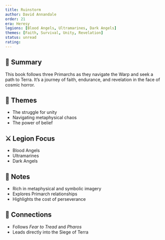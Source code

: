 ```yaml
---
title: Ruinstorm  
author: David Annandale  
order: 21  
era: Heresy  
legions: [Blood Angels, Ultramarines, Dark Angels]  
themes: [Faith, Survival, Unity, Revelation]  
status: unread  
rating:  
---
```


## 🧭 Summary  
This book follows three Primarchs as they navigate the Warp and seek a path to Terra. It’s a journey of faith, endurance, and revelation in the face of cosmic horror.

## 🧠 Themes  
- The struggle for unity  
- Navigating metaphysical chaos  
- The power of belief  

## ⚔️ Legion Focus  
- Blood Angels  
- Ultramarines  
- Dark Angels  

## 📝 Notes  
- Rich in metaphysical and symbolic imagery  
- Explores Primarch relationships  
- Highlights the cost of perseverance  

## 🔗 Connections  
- Follows *Fear to Tread* and *Pharos*  
- Leads directly into the Siege of Terra  